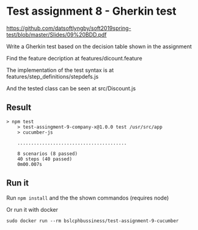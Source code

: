 # Test assignment 8 - Gherkin test

https://github.com/datsoftlyngby/soft2019spring-test/blob/master/Slides/09%20BDD.pdf

Write a Gherkin test based on the decision table shown in the assignment

Find the feature decription at features/dicount.feature

The implementation of the test syntax is at features/step_definitions/stepdefs.js

And the tested class can be seen at src/Discount.js


## Result

```
> npm test
    > test-assingment-9-company-x@1.0.0 test /usr/src/app
    > cucumber-js

    ........................................

    8 scenarios (8 passed)
    40 steps (40 passed)
    0m00.007s
```

## Run it

Run `npm install` and the the shown commandos (requires node)

Or run it with docker

`sudo docker run --rm bslcphbussiness/test-assignment-9-cucumber`